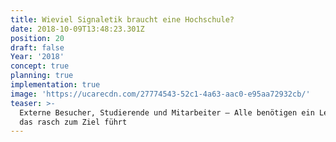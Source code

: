 ```yaml
---
title: Wieviel Signaletik braucht eine Hochschule?
date: 2018-10-09T13:48:23.301Z
position: 20
draft: false
Year: '2018'
concept: true
planning: true
implementation: true
image: 'https://ucarecdn.com/27774543-52c1-4a63-aac0-e95aa72932cb/'
teaser: >-
  Externe Besucher, Studierende und Mitarbeiter — Alle benötigen ein Leitsystem,
  das rasch zum Ziel führt
---
```


